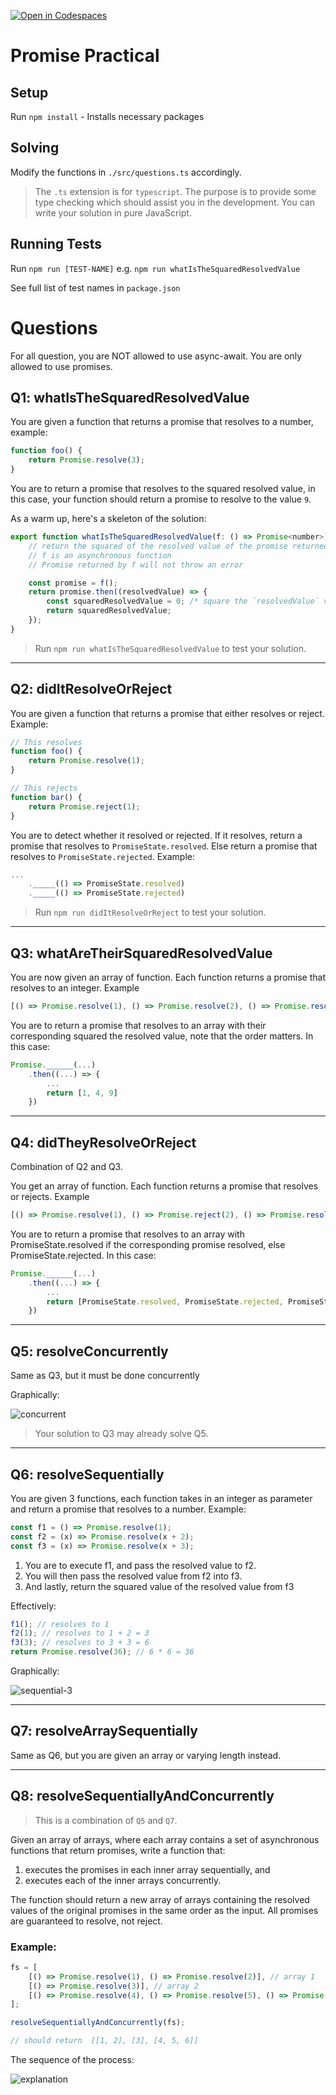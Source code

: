 [![Open in Codespaces](https://classroom.github.com/assets/launch-codespace-7f7980b617ed060a017424585567c406b6ee15c891e84e1186181d67ecf80aa0.svg)](https://classroom.github.com/open-in-codespaces?assignment_repo_id=10963497)
# Promise Practical

## Setup

Run `npm install` - Installs necessary packages

## Solving

Modify the functions in `./src/questions.ts` accordingly.

> The `.ts` extension is for `typescript`. The purpose is to provide some type checking which should assist you in the development. You can write your solution in pure JavaScript.

## Running Tests

Run `npm run [TEST-NAME]` e.g. `npm run whatIsTheSquaredResolvedValue`

See full list of test names in `package.json`

# Questions

For all question, you are NOT allowed to use async-await. You are only allowed to use promises.

## Q1: whatIsTheSquaredResolvedValue

You are given a function that returns a promise that resolves to a number, example:

```js
function foo() {
    return Promise.resolve(3);
}
```

You are to return a promise that resolves to the squared resolved value, in this case, your function should return a promise to resolve to the value `9`.

As a warm up, here's a skeleton of the solution:

```js
export function whatIsTheSquaredResolvedValue(f: () => Promise<number>): Promise<number> {
    // return the squared of the resolved value of the promise returned by f
    // f is an asynchronous function
    // Promise returned by f will not throw an error

    const promise = f();
    return promise.then((resolvedValue) => {
        const squaredResolvedValue = 0; /* square the `resolvedValue` variable */
        return squaredResolvedValue;
    });
}
```

> Run `npm run whatIsTheSquaredResolvedValue` to test your solution.

---

## Q2: didItResolveOrReject

You are given a function that returns a promise that either resolves or reject. Example:

```js
// This resolves
function foo() {
    return Promise.resolve(1);
}

// This rejects
function bar() {
    return Promise.reject(1);
}
```

You are to detect whether it resolved or rejected. If it resolves, return a promise that resolves to `PromiseState.resolved`. Else return a promise that resolves to `PromiseState.rejected`. Example:

```js
...
    ._____(() => PromiseState.resolved)
    ._____(() => PromiseState.rejected)
```

> Run `npm run didItResolveOrReject` to test your solution.

---

## Q3: whatAreTheirSquaredResolvedValue

You are now given an array of function. Each function returns a promise that resolves to an integer. Example

```js
[() => Promise.resolve(1), () => Promise.resolve(2), () => Promise.resolve(3)];
```

You are to return a promise that resolves to an array with their corresponding squared the resolved value, note that the order matters. In this case:

```js
Promise.______(...)
    .then((...) => {
        ...
        return [1, 4, 9]
    })
```

---

## Q4: didTheyResolveOrReject

Combination of Q2 and Q3.

You get an array of function. Each function returns a promise that resolves or rejects. Example

```js
[() => Promise.resolve(1), () => Promise.reject(2), () => Promise.resolve(3)];
```

You are to return a promise that resolves to an array with PromiseState.resolved if the corresponding promise resolved, else PromiseState.rejected. In this case:

```js
Promise.______(...)
    .then((...) => {
        ...
        return [PromiseState.resolved, PromiseState.rejected, PromiseState.resolved]
    })
```

---

## Q5: resolveConcurrently

Same as Q3, but it must be done concurrently

Graphically:

![concurrent](https://www.plantuml.com/plantuml/png/SoWkIImgAStDuG8pkDBoYxAv51Ii3At1f9QXBP054bH8J4_Cp0C96bc3IIqZMnDqAMDhCAbbR6jfpPMQbw80Diugsb17mKH7mJBM6cXBVW6N0r0AQ2K0)

> Your solution to Q3 may already solve Q5.

---

## Q6: resolveSequentially

You are given 3 functions, each function takes in an integer as parameter and return a promise that resolves to a number. Example:

```js
const f1 = () => Promise.resolve(1);
const f2 = (x) => Promise.resolve(x + 2);
const f3 = (x) => Promise.resolve(x + 3);
```

1. You are to execute f1, and pass the resolved value to f2.
2. You will then pass the resolved value from f2 into f3.
3. And lastly, return the squared value of the resolved value from f3

Effectively:

```js
f1(); // resolves to 1
f2(1); // resolves to 1 + 2 = 3
f3(3); // resolves to 3 + 3 = 6
return Promise.resolve(36); // 6 * 6 = 36
```

Graphically:

![sequential-3](https://www.plantuml.com/plantuml/png/SoWkIImgAStDuG8pk1GKhD8CDJGLR1KChS4S8mr34CyOmZFMC0RnpC0yCoqpa0oGKroINy3ba9gN0ZG80000)

---

## Q7: resolveArraySequentially

Same as Q6, but you are given an array or varying length instead.

---

## Q8: resolveSequentiallyAndConcurrently

> This is a combination of `Q5` and `Q7`.

Given an array of arrays, where each array contains a set of asynchronous functions that return promises, write a function that:

1. executes the promises in each inner array sequentially, and
2. executes each of the inner arrays concurrently.

The function should return a new array of arrays containing the resolved values of the original promises in the same order as the input. All promises are guaranteed to resolve, not reject.

### Example:

```js
fs = [
    [() => Promise.resolve(1), () => Promise.resolve(2)], // array 1
    [() => Promise.resolve(3)], // array 2
    [() => Promise.resolve(4), () => Promise.resolve(5), () => Promise.resolve(6)], // array 3
];

resolveSequentiallyAndConcurrently(fs);

// should return  [[1, 2], [3], [4, 5, 6]]
```

The sequence of the process:

![explanation](https://www.plantuml.com/plantuml/png/SoWkIImgAStDuG8pkDBoYxAv51Ii3Ar1f94rM40XCJqnCmyaO8mkO09MPmecpQovKlDI540AWARb5t0v0Bb0em40)
